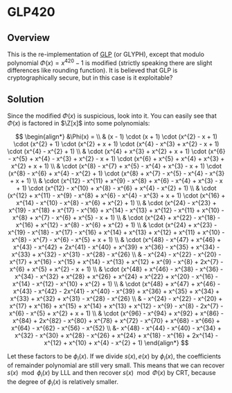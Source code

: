 # GLP420

## Overview

This is the re-implementation of [GLP](https://en.wikipedia.org/wiki/Ring_learning_with_errors_signature) (or GLYPH), except that modulo polynomial $\Phi(x) = x^{420} - 1$ is modified (strictly speaking there are slight differences like rounding function).
It is believed that GLP is cryptographically secure, but in this case is it exploitable?

## Solution

Since the modified $\Phi(x)$ is suspicious, look into it.
You can easily see that $\Phi(x)$ is factored in $\Z[x]$ into some polynomials:

$$
\begin{align*}
&\Phi(x) = \\
& (x - 1) \cdot (x + 1) \cdot (x^{2} - x + 1) \cdot (x^{2} + 1) \cdot (x^{2} + x + 1) \cdot (x^{4} - x^{3} + x^{2} - x + 1) \cdot (x^{4} - x^{2} + 1) \\
& \cdot (x^{4} + x^{3} + x^{2} + x + 1) \cdot (x^{6} - x^{5} + x^{4} - x^{3} + x^{2} - x + 1) \cdot (x^{6} + x^{5} + x^{4} + x^{3} + x^{2} + x + 1) \\
& \cdot (x^{8} - x^{7} + x^{5} - x^{4} + x^{3} - x + 1) \cdot (x^{8} - x^{6} + x^{4} - x^{2} + 1) \cdot (x^{8} + x^{7} - x^{5} - x^{4} - x^{3} + x + 1) \\
& \cdot (x^{12} - x^{11} + x^{9} - x^{8} + x^{6} - x^{4} + x^{3} - x + 1) \cdot (x^{12} - x^{10} + x^{8} - x^{6} + x^{4} - x^{2} + 1) \\
& \cdot (x^{12} + x^{11} - x^{9} - x^{8} + x^{6} - x^{4} - x^{3} + x + 1) \cdot (x^{16} + x^{14} - x^{10} - x^{8} - x^{6} + x^{2} + 1) \\
& \cdot (x^{24} - x^{23} + x^{19} - x^{18} + x^{17} - x^{16} + x^{14} - x^{13} + x^{12} - x^{11} + x^{10} - x^{8} + x^{7} - x^{6} + x^{5} - x + 1) \\
& \cdot (x^{24} + x^{22} - x^{18} - x^{16} + x^{12} - x^{8} - x^{6} + x^{2} + 1) \\
& \cdot (x^{24} + x^{23} - x^{19} - x^{18} - x^{17} - x^{16} + x^{14} + x^{13} + x^{12} + x^{11} + x^{10} - x^{8} - x^{7} - x^{6} - x^{5} + x + 1) \\
& \cdot (x^{48} - x^{47} + x^{46} + x^{43} - x^{42} + 2x^{41} - x^{40} + x^{39} + x^{36} - x^{35} + x^{34} - x^{33} + x^{32} - x^{31} - x^{28} - x^{26} \\
& - x^{24} - x^{22} - x^{20} - x^{17} + x^{16} - x^{15} + x^{14} - x^{13} + x^{12} + x^{9} - x^{8} + 2x^{7} - x^{6} + x^{5} + x^{2} - x + 1) \\
& \cdot (x^{48} + x^{46} - x^{38} - x^{36} - x^{34} - x^{32} + x^{28} + x^{26} + x^{24} + x^{22} + x^{20} - x^{16} - x^{14} - x^{12} - x^{10} + x^{2} + 1) \\
& \cdot (x^{48} + x^{47} + x^{46} - x^{43} - x^{42} - 2x^{41} - x^{40} - x^{39} + x^{36} + x^{35} + x^{34} + x^{33} + x^{32} + x^{31} - x^{28} - x^{26} \\
& - x^{24} - x^{22} - x^{20} + x^{17} + x^{16} + x^{15} + x^{14} + x^{13} + x^{12} - x^{9} - x^{8} - 2x^{7} - x^{6} - x^{5} + x^{2} + x + 1) \\
& \cdot (x^{96} - x^{94} + x^{92} + x^{86} - x^{84} + 2x^{82} - x^{80} + x^{78} + x^{72} - x^{70} + x^{68} - x^{66} + x^{64} - x^{62} - x^{56} - x^{52} \\
&- x^{48} - x^{44} - x^{40} - x^{34} + x^{32} - x^{30} + x^{28} - x^{26} + x^{24} + x^{18} - x^{16} + 2x^{14} - x^{12} + x^{10} + x^{4} - x^{2} + 1)
\end{align*}
$$

Let these factors to be $\phi_i(x)$.
If we divide $s(x), e(x)$ by $\phi_i(x)$, the coefficients of remainder polynomial are still very small.
This means that we can recover $s(x) \mod \phi_i(x)$ by LLL and then recover $s(x) \mod \Phi(x)$ by CRT, because the degree of $\phi_i(x)$ is relatively smaller.

